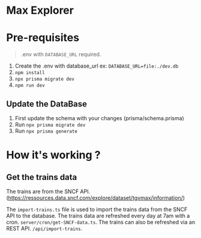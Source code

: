 # Max Explorer

# Pre-requisites
> .env with `DATABASE_URL` required.
1. Create the .env with database_url ex: `DATABASE_URL=file:./dev.db`
2. `npm install`
3. `npx prisma migrate dev`
4. `npm run dev`

## Update the DataBase
1. First update the schema with your changes (prisma/schema.prisma)
2. Run `npx prisma migrate dev`
3. Run `npx prisma generate`


# How it's working ? 

## Get the trains data
The trains are from the SNCF API. (https://ressources.data.sncf.com/explore/dataset/tgvmax/information/)

The `import-trains.ts` file is used to import the trains data from the SNCF API to the database.
The trains data are refreshed every day at 7am with a cron. `server/cron/get-SNCF-data.ts`.
The trains can also be refreshed via an REST API. `/api/import-trains`.